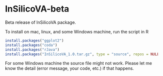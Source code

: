 # InSilicoVA-beta

Beta release of InSilicoVA package.

To install on mac, linux, and some Windows machine, run the script in R

```r
install.packages("ggplot2")
install.packages("coda")
install.packages("rJava")
install.packages("InSilicoVA_1.0.tar.gz", type = "source", repos = NULL)
```

For some Windows machine the source file might not work. Please let me know the detail (error message, your code, etc.) if that happens.


